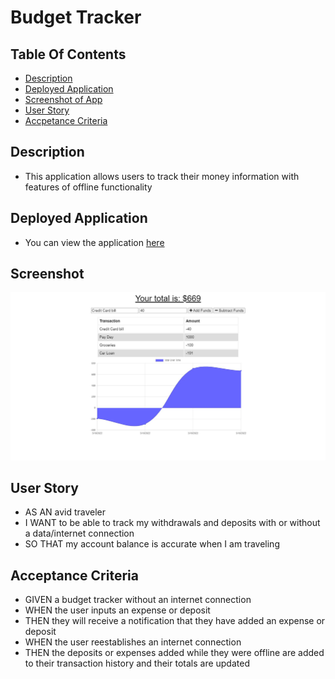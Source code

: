 # Budget Tracker

## Table Of Contents
* [Description](#description)
* [Deployed Application](#deployed-application)
* [Screenshot of App](#screenshot)
* [User Story](#user-story)
* [Accpetance Criteria](#acceptance-criteria)

## Description
* This application allows users to track their money information with features of offline functionality

## Deployed Application
* You can view the application [here](https://sheltered-river-58439.herokuapp.com/)

## Screenshot
![Screenshot of App](budget-tracker-screenshot.png)

## User Story
* AS AN avid traveler
* I WANT to be able to track my withdrawals and deposits with or without a data/internet connection
* SO THAT my account balance is accurate when I am traveling 

## Acceptance Criteria
* GIVEN a budget tracker without an internet connection
* WHEN the user inputs an expense or deposit
* THEN they will receive a notification that they have added an expense or deposit
* WHEN the user reestablishes an internet connection
* THEN the deposits or expenses added while they were offline are added to their transaction history and their totals are updated
